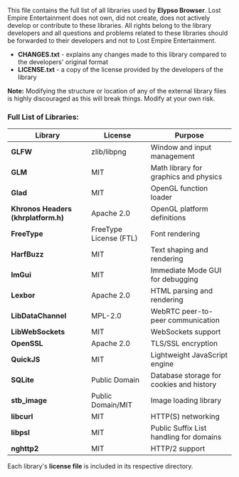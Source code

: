 This file contains the full list of all libraries used by **Elypso Browser**. Lost Empire Entertainment does not own, did not create, does not actively develop or contribute to these libraries. All rights belong to the library developers and all questions and problems related to these libraries should be forwarded to their developers and not to Lost Empire Entertainment.

- **CHANGES.txt** - explains any changes made to this library compared to the developers' original format  
- **LICENSE.txt** - a copy of the license provided by the developers of the library  

**Note:** Modifying the structure or location of any of the external library files is highly discouraged as this will break things. Modify at your own risk.

### **Full List of Libraries:**

| Library         | License                      | Purpose |
|----------------|-----------------------------|---------|
| **GLFW**       | zlib/libpng                   | Window and input management |
| **GLM**        | MIT                           | Math library for graphics and physics |
| **Glad**       | MIT                           | OpenGL function loader |
| **Khronos Headers (khrplatform.h)** | Apache 2.0 | OpenGL platform definitions |
| **FreeType**   | FreeType License (FTL) | Font rendering |
| **HarfBuzz**   | MIT                           | Text shaping and rendering |
| **ImGui**      | MIT                           | Immediate Mode GUI for debugging |
| **Lexbor**     | Apache 2.0                    | HTML parsing and rendering |
| **LibDataChannel** | MPL-2.0                   | WebRTC peer-to-peer communication |
| **LibWebSockets** | MIT                        | WebSockets support |
| **OpenSSL**    | Apache 2.0                    | TLS/SSL encryption |
| **QuickJS**    | MIT                           | Lightweight JavaScript engine |
| **SQLite**     | Public Domain                 | Database storage for cookies and history |
| **stb_image**  | Public Domain/MIT             | Image loading library |
| **libcurl**    | MIT                           | HTTP(S) networking |
| **libpsl**     | MIT                           | Public Suffix List handling for domains |
| **nghttp2**    | MIT                           | HTTP/2 support |

Each library's **license file** is included in its respective directory.
